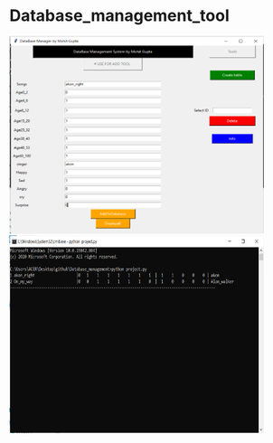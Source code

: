 # Database_management_tool
 


<img src="db.png" width="450" height="350">

<img src="db5.png" width="450" height="350">
